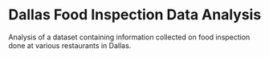 # Dallas Food Inspection Data Analysis
 Analysis of a dataset containing information collected on food inspection done at various restaurants in Dallas.
